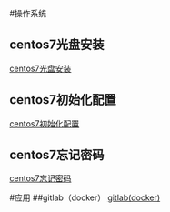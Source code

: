 
#操作系统
## centos7光盘安装 
[centos7光盘安装](/centos7installfromcd.md)
## centos7初始化配置 
[centos7初始化配置](/centos7init.md)
## centos7忘记密码 
[centos7忘记密码](/forgetpassword7)


#应用
##gitlab（docker）
[gitlab(docker)](/gitlab-docker.md)
